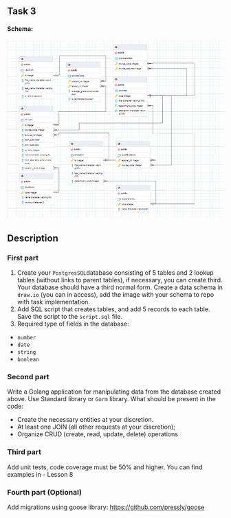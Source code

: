 ## Task 3

#### Schema:
![alt text](https://github.com/tonymontanapaffpaff/golang-training-university/blob/task_3/schema.png?raw=true)

## Description

### First part
1. Create your `PostgresSQL`database consisting of 5 tables and 2 lookup tables (without links to parent tables), if necessary, you can create third. Your database should have a third normal form.
   Create a data schema in `draw.io` (you can in access), add the image with your schema to repo with task implementation.
2. Add SQL script that creates tables, and add 5 records to each table. Save the script to the `script.sql` file.
3. Required type of fields in the database:
- `number`
- `date`
- `string`
- `boolean`

### Second part
Write a Golang application for manipulating data from the database created above. Use Standard library or `Gorm` library.
What should be present in the code:
- Create the necessary entities at your discretion.
- At least one JOIN (all other requests at your discretion);
- Organize CRUD (create, read, update, delete) operations

### Third part
Add unit tests, code coverage must be 50% and higher. You can find examples in - Lesson 8

### Fourth part (Optional)
Add migrations using goose library: https://github.com/pressly/goose
